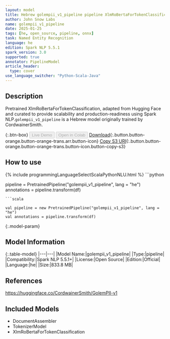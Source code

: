 ```yaml
---
layout: model
title: Hebrew golempii_v1_pipeline pipeline XlmRoBertaForTokenClassification from CordwainerSmith
author: John Snow Labs
name: golempii_v1_pipeline
date: 2025-01-25
tags: [he, open_source, pipeline, onnx]
task: Named Entity Recognition
language: he
edition: Spark NLP 5.5.1
spark_version: 3.0
supported: true
annotator: PipelineModel
article_header:
  type: cover
use_language_switcher: "Python-Scala-Java"
---
```


## Description

Pretrained XlmRoBertaForTokenClassification, adapted from Hugging Face and curated to provide scalability and production-readiness using Spark NLP.`golempii_v1_pipeline` is a Hebrew model originally trained by CordwainerSmith.

{:.btn-box}
<button class="button button-orange" disabled>Live Demo</button>
<button class="button button-orange" disabled>Open in Colab</button>
[Download](https://s3.amazonaws.com/auxdata.johnsnowlabs.com/public/models/golempii_v1_pipeline_he_5.5.1_3.0_1737792361279.zip){:.button.button-orange.button-orange-trans.arr.button-icon}
[Copy S3 URI](s3://auxdata.johnsnowlabs.com/public/models/golempii_v1_pipeline_he_5.5.1_3.0_1737792361279.zip){:.button.button-orange.button-orange-trans.button-icon.button-copy-s3}

## How to use



<div class="tabs-box" markdown="1">
{% include programmingLanguageSelectScalaPythonNLU.html %}
```python

pipeline = PretrainedPipeline("golempii_v1_pipeline", lang = "he")
annotations =  pipeline.transform(df)   

```
```scala

val pipeline = new PretrainedPipeline("golempii_v1_pipeline", lang = "he")
val annotations = pipeline.transform(df)

```
</div>

{:.model-param}
## Model Information

{:.table-model}
|---|---|
|Model Name:|golempii_v1_pipeline|
|Type:|pipeline|
|Compatibility:|Spark NLP 5.5.1+|
|License:|Open Source|
|Edition:|Official|
|Language:|he|
|Size:|833.8 MB|

## References

https://huggingface.co/CordwainerSmith/GolemPII-v1

## Included Models

- DocumentAssembler
- TokenizerModel
- XlmRoBertaForTokenClassification